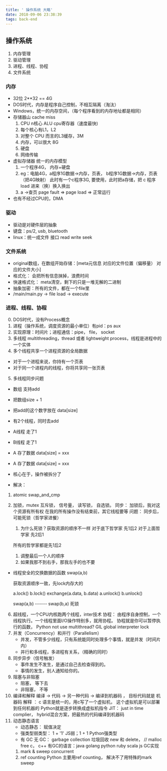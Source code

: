 ```yaml
---
title: ' 操作系统 大略'
date: 2018-09-06 23:38:39
tags: back-end
---
```


## 操作系统
1. 内存管理
2. 驱动管理
3. 进程、线程、协程
4. 文件系统

### 内存
 - 32位 2**32 == 4G
 - DOS时代，内存是程序自己控制，不相互隔离（淘汰）
 - Windows，统一的内存空间，（每个程序看到的内存地址都是相同）
 - 存储器山 cache miss
    1. CPU n核心 ALU cpu寄存器（速度最快)
    2. 每个核心有L1，L2
    3. 对整个 CPU 而言的L3缓存，3M
    4. 内存，可以很大 8G
    5. 硬盘
    6. 网络传输
 - 虚拟存储器 统一的内存模型
    1. 一个程序4G， 内存+硬盘
    2. eg：电脑4G，a程序1G数据->内存，页表， b程序1G数据->内存，页表（把4G映射）
        此时有一个c程序3G, 要使用，此时把a存储，把 c 程序 load 进来（换）换入换出
    3. a ->查页 page fault => page load => 正常运行
 - 也有不经过CPU的，DMA

### 驱动
 - 驱动是对硬件层的抽象
 - 键盘：ps/2, usb, bluetooth
 - linux：统一成文件 接口 read write seek

### 文件系统
 - original数组，在数组开始存储：[meta元信息 对应的文件位置（偏移量） 对应的文件大小]
 - 格式化： 会把所有信息抹掉，浪费时间
 - 快速格式化： meta清空，剩下的只是一堆无解的二进制
 - 抽象加密：所有的文件，都在一个file里
 - /main/main.py -> file load -> execute

### 进程、线程、协程
0. DOS时代，没有Process概念
1. 进程（操作系统，调度资源的最小单位）有pid：ps aux
2. 实现原理：时间片；进程通信：pipe， file， socket
3. 多线程 multithreading，thread 或者 lightweight process，线程是进程中的一个实体
4. 多个线程共享一个进程资源的全局数据
 - 对于一个进程来说，你持有一个页表
 - 对于同一个进程内的线程，你将共享同一张页表
5. 多线程同步问题
 - 数组 支持add
 - 把数组size + 1
 - 把add的这个数字放在 data[size]

 - 有2个线程，同时去add
 - A线程 走了1
 - B线程 走了1
 - A 存了数据 data[size] = xxx
 - A 存了数据 data[size] = xxx

 - 核心在于，操作被拆分了
 - 解决：
 1. atomic swap_and_cmp
 2. 加锁，mutex 互斥锁， 信号量， 读写锁， 自选锁。
    同步：
    加锁后，我对这个资源有所有权
    在我的所有操作没有结束前，其它线程要等
    问题： 同步后，可能死锁（哲学家进餐）
    1. 为什么死锁？获取资源的顺序不一样
    对于底下哲学家 先1后2
    对于上面哲学家 先2后1

    所有的哲学家都是先1后2
    1. 调整最后一个人的顺序
    2. 如果我那不到右手，那我左手的也不要
 - 线程安全的交换数据的函数
    swap(a,b)
    <!-- id(a) id(b) --> 获取资源顺序一致，先lock内存大的
    a.lock()
    b.lock()
    exchange(a.data, b.data)
    a.unlock()
    b.unlock()

    swap(a,b) ------ swap(b,a) 死锁
6. 超线程，一个CPU内核跑两个线程，inter技术
    协程： 由程序自身控制，一个线程执行。一个线程里面I/O操作特别多，就用协程。
    协程就是你可以暂停执行的函数，
    Python not use multithread? GIL global interpreter lock
7. 并发（Concurrency）和并行（Parallelism）
    - 并发，不管多少线程，只有系统能同时处理多个事情，就是并发（时间片内）
    - 并行和多线程，多进程有关系，（精确的同时）
8. 同步异步（信号触发）
    - 事件发生不发生，是通过自己去检查得到的。
    - 事情的发生，别人通知给你的。
9. 阻塞与非阻塞
    - 阻塞， 等下去
    - 非阻塞， 不等
10. 编译和解释
编译 -> 代码 -> 另一种代码 -> 编译到机器码 ， 目标代码就是 机器码
解释 ： c 语言是统一的，用c写了一个虚拟机， 这个虚拟机是可以部署到任何机器的
    Python就是逐步转换成虚拟机指令
JIT： just in time complier， hybrid混合方案，把最热的代码编译到机器码
11. 动态静态语言
    - 动态静态： 赋值决定
    - 强类型弱类型： 1 + '1' JS弱；1 + 1 Python强类型
    - 有 GC 无 GC： garbage collection 垃圾回收
        new 和 delete， // malloc free c， c++
        有GC的语言：java golang python ruby scala js
    GC实现
    1. mark & sweep  concurrent 
    2. ref counting 
    Python 主要用ref counting， 解决不了用特殊的mark sweep
